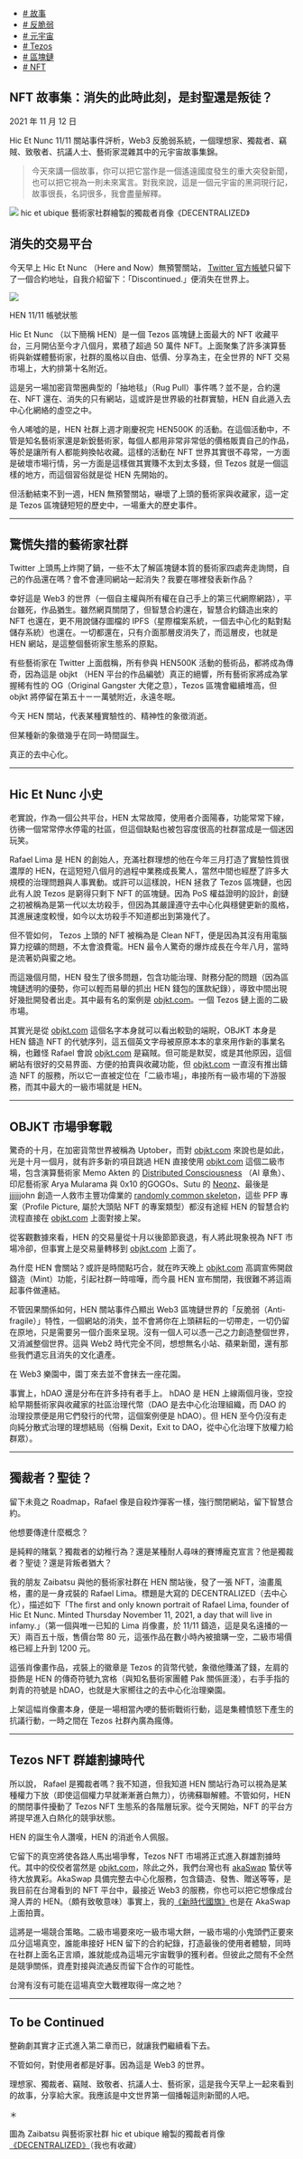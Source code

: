 +   [# 故事](https://matters.town/tags/1240-%E6%95%85%E4%BA%8B)
+   [# 反脆弱](https://matters.town/tags/9538-%E5%8F%8D%E8%84%86%E5%BC%B1)
+   [# 元宇宙](https://matters.town/tags/55046-%E5%85%83%E5%AE%87%E5%AE%99)
+   [# Tezos](https://matters.town/tags/8394-Tezos)
+   [# 區塊鏈](https://matters.town/tags/2277-%E5%8D%80%E5%A1%8A%E9%8F%88)
+   [# NFT](https://matters.town/tags/7990-NFT)

## NFT 故事集：消失的此時此刻，是封聖還是叛徒？

2021 年 11 月 12 日

Hic Et Nunc 11/11 關站事件評析，Web3 反脆弱系統，一個理想家、獨裁者、竊賊、致敬者、抗議人士、藝術家混雜其中的元宇宙故事集錦。

> 今天來講一個故事，你可以把它當作是一個遙遠國度發生的重大突發新聞，也可以把它視為一則未來寓言。對我來說，這是一個元宇宙的黑洞現行記，故事很長，名詞很多，我會盡量解釋。

 ![](https://assets.matters.news/embed/f0a09de7-7c8d-44f7-88fb-f37ce844fbc7.jpeg)
hic et ubique 藝術家社群繪製的獨裁者肖像《DECENTRALIZED》

## 消失的交易平台

今天早上 Hic Et Nunc （Here and Now）無預警關站， [Twitter 官方帳號](https://twitter.com/hicetnunc2000/status/1458891213344591878)只留下了一個合約地址，自我介紹留下：「Discontinued.」便消失在世界上。

 ![](https://assets.matters.news/embed/815643a8-1b91-4868-8b30-bf128fd4f6a0.png)

HEN 11/11 帳號狀態

Hic Et Nunc （以下簡稱 HEN）是一個 Tezos 區塊鏈上面最大的 NFT 收藏平台，三月開佔至今才八個月，累積了超過 50 萬件 NFT。上面聚集了許多演算藝術與新媒體藝術家，社群的風格以自由、低價、分享為主，在全世界的 NFT 交易市場上，大約排第十名附近。

這是另一場加密貨幣圈典型的「抽地毯」（Rug Pull）事件嗎？並不是，合約還在、NFT 還在、消失的只有網站，這或許是世界級的社群實驗，HEN 自此遁入去中心化網絡的虛空之中。

令人唏噓的是，HEN 社群上週才剛慶祝完 HEN500K 的活動。在這個活動中，不管是知名藝術家還是新銳藝術家，每個人都用非常非常低的價格販賣自己的作品，等於是讓所有人都能夠換帖收藏。這樣的活動在 NFT 世界其實很不尋常，一方面是破壞市場行情，另一方面是這樣做其實賺不太到太多錢，但 Tezos 就是一個這樣的地方，而這個習俗就是從 HEN 先開始的。

但活動結束不到一週，HEN 無預警關站，嚇壞了上頭的藝術家與收藏家，這一定是 Tezos 區塊鏈短短的歷史中，一場重大的歷史事件。

* * *

## 驚慌失措的藝術家社群

Twitter 上頭馬上炸開了鍋，一些不太了解區塊鏈本質的藝術家四處奔走詢問，自己的作品還在嗎？會不會連同網站一起消失？我要在哪裡發表新作品？

幸好這是 Web3 的世界（一個自主權與所有權在自己手上的第三代網際網路），平台雖死，作品猶生。雖然網頁關閉了，但智慧合約還在，智慧合約鑄造出來的 NFT 也還在，更不用說儲存圖檔的 IPFS（星際檔案系統，一個去中心化的點對點儲存系統）也還在。一切都還在，只有介面那層皮消失了，而這層皮，也就是 HEN 網站，是這整個藝術家生態系的原點。

有些藝術家在 Twitter 上面戲稱，所有參與 HEN500K 活動的藝術品，都將成為傳奇，因為這是 objkt （HEN 平台的作品編號）真正的絕響，所有藝術家將成為掌握稀有性的 OG（Original Gangster 大佬之意），Tezos 區塊會繼續堆高，但 objkt 將停留在第五十ㄧ一萬號附近，永遠冬眠。

今天 HEN 關站，代表某種實驗性的、精神性的象徵消逝。

但某種新的象徵幾乎在同一時間誕生。

真正的去中心化。

* * *

## Hic Et Nunc 小史

老實說，作為一個公共平台，HEN 太常故障，使用者介面陽春，功能常常下線，彷彿一個常常停水停電的社區，但這個缺點也被包容度很高的社群當成是一個迷因玩笑。

Rafael Lima 是 HEN 的創始人，充滿社群理想的他在今年三月打造了實驗性質很濃厚的 HEN，在這短短八個月的過程中業務成長驚人，當然中間也經歷了許多大規模的治理問題與人事異動。或許可以這樣說，HEN 拯救了 Tezos 區塊鏈，也因此有人說 Tezos 是窮得只剩下 NFT 的區塊鏈。因為 PoS 權益證明的設計，創鏈之初被稱為是第一代以太坊殺手，但因為其嚴謹遵守去中心化與穩健更新的風格，其進展速度較慢，如今以太坊殺手不知道都出到第幾代了。

但不管如何， Tezos 上頭的 NFT 被稱為是 Clean NFT，便是因為其沒有用電腦算力挖礦的問題，不太會浪費電。HEN 最令人驚奇的爆炸成長在今年八月，當時是流著奶與蜜之地。

而這幾個月間，HEN 發生了很多問題，包含功能治理、財務分配的問題（因為區塊鏈透明的優勢，你可以輕而易舉的抓出 HEN 錢包的匯款紀錄），導致中間出現好幾批開發者出走。其中最有名的案例是 [objkt.com](https://l.facebook.com/l.php?u=http%3A%2F%2Fobjkt.com%2F%3Ffbclid%3DIwAR1z9ix73mqgCV_uA2fpsUNjPGhX70xZ7XKeNEPX8fQRA2JsOgk_YPPoP4o&h=AT1L4I2Eo_BQ9RCRxL7JBOOANhpMJT0bbhS0ApMBvApFgtVQNl70kd7QO1K7LGE_P3QRvngdo0cWlD6DpF7yrDqxlP9HbUU3Ik887YtIhhUTdSe2WtXz-DRM2QX_0FfwPXQMf7YPy_v13EIAz8qdCEc&__tn__=-UK-R&c[0]=AT3G5DmZsDxj1Zkqg-FKItTKB5wnXx4m01aUMPICS0nuLi8AVSz2ab8QT8-IFUIOx_aCUBu6t23NqYLO791nviMi7jYC3sz1HtXTkiZqfcdI7fML3TJjkgiBYJnwusi7yzKFd9R7EE8thyV9g-NCFWY-ktjO3Knu90vi587Xl90dtnhj)。一個 Tezos 鏈上面的二級市場。

其實光是從 [objkt.com](https://l.facebook.com/l.php?u=http%3A%2F%2Fobjkt.com%2F%3Ffbclid%3DIwAR1z9ix73mqgCV_uA2fpsUNjPGhX70xZ7XKeNEPX8fQRA2JsOgk_YPPoP4o&h=AT1L4I2Eo_BQ9RCRxL7JBOOANhpMJT0bbhS0ApMBvApFgtVQNl70kd7QO1K7LGE_P3QRvngdo0cWlD6DpF7yrDqxlP9HbUU3Ik887YtIhhUTdSe2WtXz-DRM2QX_0FfwPXQMf7YPy_v13EIAz8qdCEc&__tn__=-UK-R&c[0]=AT3G5DmZsDxj1Zkqg-FKItTKB5wnXx4m01aUMPICS0nuLi8AVSz2ab8QT8-IFUIOx_aCUBu6t23NqYLO791nviMi7jYC3sz1HtXTkiZqfcdI7fML3TJjkgiBYJnwusi7yzKFd9R7EE8thyV9g-NCFWY-ktjO3Knu90vi587Xl90dtnhj) 這個名字本身就可以看出較勁的端睨，OBJKT 本身是 HEN 鑄造 NFT 的代號序列，這五個英文字母被原原本本的拿來用作新的事業名稱，也難怪 Rafael 會說 [objkt.com](https://l.facebook.com/l.php?u=http%3A%2F%2Fobjkt.com%2F%3Ffbclid%3DIwAR12pjOMUf0c8s87ROGJ6G9HviVPk9niGhadTag7UDafUUR8b1aCJU5EFs8&h=AT1L4I2Eo_BQ9RCRxL7JBOOANhpMJT0bbhS0ApMBvApFgtVQNl70kd7QO1K7LGE_P3QRvngdo0cWlD6DpF7yrDqxlP9HbUU3Ik887YtIhhUTdSe2WtXz-DRM2QX_0FfwPXQMf7YPy_v13EIAz8qdCEc&__tn__=-UK-R&c[0]=AT3G5DmZsDxj1Zkqg-FKItTKB5wnXx4m01aUMPICS0nuLi8AVSz2ab8QT8-IFUIOx_aCUBu6t23NqYLO791nviMi7jYC3sz1HtXTkiZqfcdI7fML3TJjkgiBYJnwusi7yzKFd9R7EE8thyV9g-NCFWY-ktjO3Knu90vi587Xl90dtnhj) 是竊賊。但可能是默契，或是其他原因，這個網站有很好的交易界面、方便的拍賣與收藏功能，但 [objkt.com](https://l.facebook.com/l.php?u=http%3A%2F%2Fobjkt.com%2F%3Ffbclid%3DIwAR2X-_OjwUtMudQttr-4B0ySJdpG9OvJVdWSpBHlOoTfRHY97UgDNDcgmn4&h=AT1L4I2Eo_BQ9RCRxL7JBOOANhpMJT0bbhS0ApMBvApFgtVQNl70kd7QO1K7LGE_P3QRvngdo0cWlD6DpF7yrDqxlP9HbUU3Ik887YtIhhUTdSe2WtXz-DRM2QX_0FfwPXQMf7YPy_v13EIAz8qdCEc&__tn__=-UK-R&c[0]=AT3G5DmZsDxj1Zkqg-FKItTKB5wnXx4m01aUMPICS0nuLi8AVSz2ab8QT8-IFUIOx_aCUBu6t23NqYLO791nviMi7jYC3sz1HtXTkiZqfcdI7fML3TJjkgiBYJnwusi7yzKFd9R7EE8thyV9g-NCFWY-ktjO3Knu90vi587Xl90dtnhj) 一直沒有推出鑄造 NFT 的服務，所以它一直被定位在「二級市場」，串接所有一級市場的下游服務，而其中最大的一級市場就是 HEN。

* * *

## OBJKT 市場爭奪戰

驚奇的十月，在加密貨幣世界被稱為 Uptober，而對 [objkt.com](https://l.facebook.com/l.php?u=http%3A%2F%2Fobjkt.com%2F%3Ffbclid%3DIwAR0jIVy64SPYf0Rd6pjOykWBGUa6lURNLHEc53zJdnZQFUJKY5R-UKiBhX4&h=AT1L4I2Eo_BQ9RCRxL7JBOOANhpMJT0bbhS0ApMBvApFgtVQNl70kd7QO1K7LGE_P3QRvngdo0cWlD6DpF7yrDqxlP9HbUU3Ik887YtIhhUTdSe2WtXz-DRM2QX_0FfwPXQMf7YPy_v13EIAz8qdCEc&__tn__=-UK-R&c[0]=AT3G5DmZsDxj1Zkqg-FKItTKB5wnXx4m01aUMPICS0nuLi8AVSz2ab8QT8-IFUIOx_aCUBu6t23NqYLO791nviMi7jYC3sz1HtXTkiZqfcdI7fML3TJjkgiBYJnwusi7yzKFd9R7EE8thyV9g-NCFWY-ktjO3Knu90vi587Xl90dtnhj) 來說也是如此，光是十月一個月，就有許多新的項目跳過 HEN 直接使用 [objkt.com](https://l.facebook.com/l.php?u=http%3A%2F%2Fobjkt.com%2F%3Ffbclid%3DIwAR0G2LumJBELQwI9of3oXVWgmgOUAFSuQP6zTn9447H9IOOo9TBdoty05pc&h=AT1L4I2Eo_BQ9RCRxL7JBOOANhpMJT0bbhS0ApMBvApFgtVQNl70kd7QO1K7LGE_P3QRvngdo0cWlD6DpF7yrDqxlP9HbUU3Ik887YtIhhUTdSe2WtXz-DRM2QX_0FfwPXQMf7YPy_v13EIAz8qdCEc&__tn__=-UK-R&c[0]=AT3G5DmZsDxj1Zkqg-FKItTKB5wnXx4m01aUMPICS0nuLi8AVSz2ab8QT8-IFUIOx_aCUBu6t23NqYLO791nviMi7jYC3sz1HtXTkiZqfcdI7fML3TJjkgiBYJnwusi7yzKFd9R7EE8thyV9g-NCFWY-ktjO3Knu90vi587Xl90dtnhj) 這個二級市場，包含演算藝術家 Memo Akten 的 [Distributed Consciousness](https://www.distributedconsciousness.xyz/) （AI 章魚）、印尼藝術家 Arya Mularama 與 0x10 的GOGOs、Sutu 的 [Neonz](https://neonz.xyz/)、最後是 jjjjjjohn 創造一人救市主豐功偉業的 [randomly common skeleton](https://commonskeles.xyz/)，這些 PFP 專案（Profile Picture, 屬於大頭貼 NFT 的專案類型）都沒有途經 HEN 的智慧合約流程直接在 [objkt.com](https://l.facebook.com/l.php?u=http%3A%2F%2Fobjkt.com%2F%3Ffbclid%3DIwAR2N4J5aAzxonbuQnjSVax1i2f-HczpxJeDz40ossmTeIL9FbSE7nptCe_k&h=AT1L4I2Eo_BQ9RCRxL7JBOOANhpMJT0bbhS0ApMBvApFgtVQNl70kd7QO1K7LGE_P3QRvngdo0cWlD6DpF7yrDqxlP9HbUU3Ik887YtIhhUTdSe2WtXz-DRM2QX_0FfwPXQMf7YPy_v13EIAz8qdCEc&__tn__=-UK-R&c[0]=AT3G5DmZsDxj1Zkqg-FKItTKB5wnXx4m01aUMPICS0nuLi8AVSz2ab8QT8-IFUIOx_aCUBu6t23NqYLO791nviMi7jYC3sz1HtXTkiZqfcdI7fML3TJjkgiBYJnwusi7yzKFd9R7EE8thyV9g-NCFWY-ktjO3Knu90vi587Xl90dtnhj) 上面對接上架。

從客觀數據來看，HEN 的交易量從十月以後節節衰退，有人將此現象視為 NFT 市場冷卻，但事實上是交易量轉移到 [objkt.com](https://l.facebook.com/l.php?u=http%3A%2F%2Fobjkt.com%2F%3Ffbclid%3DIwAR1YcJIkFN6aJHXLBYDoF0KJ9bkkotZjQ_CKOf97Hv_CpB6EGWyy_CwaFIY&h=AT1L4I2Eo_BQ9RCRxL7JBOOANhpMJT0bbhS0ApMBvApFgtVQNl70kd7QO1K7LGE_P3QRvngdo0cWlD6DpF7yrDqxlP9HbUU3Ik887YtIhhUTdSe2WtXz-DRM2QX_0FfwPXQMf7YPy_v13EIAz8qdCEc&__tn__=-UK-R&c[0]=AT3G5DmZsDxj1Zkqg-FKItTKB5wnXx4m01aUMPICS0nuLi8AVSz2ab8QT8-IFUIOx_aCUBu6t23NqYLO791nviMi7jYC3sz1HtXTkiZqfcdI7fML3TJjkgiBYJnwusi7yzKFd9R7EE8thyV9g-NCFWY-ktjO3Knu90vi587Xl90dtnhj) 上面了。

為什麼 HEN 會關站？或許是時間點巧合，就在昨天晚上 [objkt.com](https://l.facebook.com/l.php?u=http%3A%2F%2Fobjkt.com%2F%3Ffbclid%3DIwAR1XV9SEymewUKPcUC1NW7t3aG723thVvOAZ_BpDkgu33E6WpKDN43qd0GE&h=AT1L4I2Eo_BQ9RCRxL7JBOOANhpMJT0bbhS0ApMBvApFgtVQNl70kd7QO1K7LGE_P3QRvngdo0cWlD6DpF7yrDqxlP9HbUU3Ik887YtIhhUTdSe2WtXz-DRM2QX_0FfwPXQMf7YPy_v13EIAz8qdCEc&__tn__=-UK-R&c[0]=AT3G5DmZsDxj1Zkqg-FKItTKB5wnXx4m01aUMPICS0nuLi8AVSz2ab8QT8-IFUIOx_aCUBu6t23NqYLO791nviMi7jYC3sz1HtXTkiZqfcdI7fML3TJjkgiBYJnwusi7yzKFd9R7EE8thyV9g-NCFWY-ktjO3Knu90vi587Xl90dtnhj) 高調宣佈開啟鑄造（Mint）功能，引起社群一時喧嘩，而今晨 HEN 宣布關閉，我很難不將這兩起事件做連結。

不管因果關係如何，HEN 關站事件凸顯出 Web3 區塊鏈世界的「反脆弱（Anti-fragile）」特性，一個網站的消失，並不會將你在上頭耕耘的一切帶走，一切仍留在原地，只是需要另一個介面來呈現。沒有一個人可以憑一己之力創造整個世界，又消滅整個世界。這與 Web2 時代完全不同，想想無名小站、蘋果新聞，還有那些我們遺忘且消失的文化遺產。

在 Web3 樂園中，園丁來去並不會抹去一座花園。

事實上，hDAO 還是分布在許多持有者手上。 hDAO 是 HEN 上線兩個月後，空投給早期藝術家與收藏家的社區治理代幣（DAO 是去中心化治理組織，而 DAO 的治理投票便是用它們發行的代幣，這個案例便是 hDAO）。但 HEN 至今仍沒有走向純分散式治理的理想結局（俗稱 Dexit，Exit to DAO，從中心化治理下放權力給群眾）。

* * *

## 獨裁者？聖徒？

留下未竟之 Roadmap，Rafael 像是自殺炸彈客一樣，強行關閉網站，留下智慧合約。

他想要傳達什麼概念？

是純粹的賭氣？獨裁者的幼稚行為？還是某種耐人尋味的賽博龐克宣言？他是獨裁者？聖徒？還是背叛者猶大？

我的朋友 Zaibatsu 與他的藝術家社群在 HEN 關站後，發了一張 NFT，油畫風格，畫的是一身戎裝的 Rafael Lima。標題是大寫的 DECENTRALIZED（去中心化），描述如下「The first and only known portrait of Rafael Lima, founder of Hic Et Nunc. Minted Thursday November 11, 2021, a day that will live in infamy.」（第一個與唯一已知的 Lima 肖像畫，於 11/11 鑄造，這是臭名遠播的一天）兩百五十版，售價台幣 80 元，這張作品在數小時內被搶購一空，二級市場價格已經上升到 1200 元。

這張肖像畫作品，戎裝上的徽章是 Tezos 的貨幣代號，象徵他賺滿了錢，左肩的掛飾是 HEN 的傳奇符號九宮格（與知名藝術家團體 Pak 關係匪淺），右手手指的刺青的符號是 hDAO，也就是大家嚮往之的去中心化治理樂園。

上架這幅肖像畫本身，便是一場相當內哽的藝術戰術行動，這是集體憤怒下產生的抗議行動，一時之間在 Tezos 社群內廣為瘋傳。

* * *

## Tezos NFT 群雄割據時代

所以說， Rafael 是獨裁者嗎？我不知道，但我知道 HEN 關站行為可以視為是某種權力下放（即使這個權力早就漸漸蒼白無力），彷彿蘇聯解體。不管如何，HEN 的關閉事件擾動了 Tezos NFT 生態系的各階層玩家。從今天開始，NFT 的平台方將提早進入白熱化的競爭狀態。

HEN 的誕生令人讚嘆，HEN 的消逝令人佩服。

它留下的真空將使各路人馬出場爭奪，Tezos NFT 市場將正式進入群雄割據時代。其中的佼佼者當然是 [objkt.com](https://l.facebook.com/l.php?u=http%3A%2F%2Fobjkt.com%2F%3Ffbclid%3DIwAR0I2Fm4AXozFCBG-SxIzIjWHyw6l2E3m4otZv88XxwWEeyLmCloRN-wHEM&h=AT1L4I2Eo_BQ9RCRxL7JBOOANhpMJT0bbhS0ApMBvApFgtVQNl70kd7QO1K7LGE_P3QRvngdo0cWlD6DpF7yrDqxlP9HbUU3Ik887YtIhhUTdSe2WtXz-DRM2QX_0FfwPXQMf7YPy_v13EIAz8qdCEc&__tn__=-UK-R&c[0]=AT3G5DmZsDxj1Zkqg-FKItTKB5wnXx4m01aUMPICS0nuLi8AVSz2ab8QT8-IFUIOx_aCUBu6t23NqYLO791nviMi7jYC3sz1HtXTkiZqfcdI7fML3TJjkgiBYJnwusi7yzKFd9R7EE8thyV9g-NCFWY-ktjO3Knu90vi587Xl90dtnhj)，除此之外，我們台灣也有 [akaSwap](https://www.facebook.com/akaswapcom/?__cft__[0]=AZUO8D9UHxY2ikhyxfUIQUGywTlIc7zXs6cypmqrAgklD0jmUQF1Tq_Y-XxR-gQxtjES4K_480wlFd_FaqzsVjQXM--ILvPxT_K1SuRd_isrD0eHxS3DpJA6i71D3FR1WrVQvtAXq-cM4MI-n539i3GX&__tn__=kK-R) 蟄伏等待大放異彩。AkaSwap 具備完整去中心化服務，包含鑄造、發售、贈送等等，是我目前在台灣看到的 NFT 平台中，最接近 Web3 的服務，你也可以把它想像成台灣人弄的 HEN。（頗有致敬意味）事實上，我的[《新時代國旗》](https://matters.news/@mashbean/%E6%96%B0%E6%99%82%E4%BB%A3%E5%9C%8B%E6%97%97-nft-%E8%A1%8C%E5%8B%95%E5%A7%8B%E6%9C%AB-bafyreiarhu42z4gtco75xu447t4rhqy272np64pxkxpkzyyy7re73zjrkq)也是在 AkaSwap 上面拍賣。

這將是一場競合策略。二級市場要來吃一級市場大餅，一級市場的小鬼頭們正要來瓜分這場真空，誰能串接好 HEN 留下的合約紀錄，打造最後的使用者體驗，同時在社群上面名正言順，誰就能成為這場元宇宙戰爭的獲利者。但彼此之間有不全然是競爭關係，資產對接與流通反而留下合作的可能性。

台灣有沒有可能在這場真空大戰裡取得一席之地？

* * *

## To be Continued

整齣劇其實才正式進入第二章而已，就讓我們繼續看下去。

不管如何，對使用者都是好事。因為這是 Web3 的世界。

理想家、獨裁者、竊賊、致敬者、抗議人士、藝術家，這是我今天早上一起來看到的故事，分享給大家。我應該是中文世界第一個播報這則新聞的人吧。

＊

圖為 Zaibatsu 與藝術家社群 hic et ubique 繪製的獨裁者肖像[《DECENTRALIZED》](https://objkt.com/asset/hicetnunc/530733)（我也有收藏）
